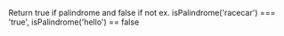 Return true if palindrome and false if not
ex. isPalindrome('racecar') === 'true', isPalindrome('hello') == false
